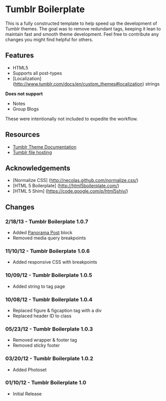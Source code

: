# Tumblr Boilerplate

This is a fully constructed template to help speed up the development of Tumblr themes. The goal was to remove redundant tags, keeping it lean to maintain fast and smooth theme development. Feel free to contribute any changes you might find helpful for others.

## Features

* HTML5
* Supports all post-types
* [Localization] (http://www.tumblr.com/docs/en/custom_themes#localization) strings

__Does not support__

* Notes
* Group Blogs

These were intentionally not included to expedite the workflow.

## Resources

* [Tumblr Theme Documentation](http://www.tumblr.com/docs/en/custom_themes)
* [Tumblr file hosting](http://www.tumblr.com/themes/upload_static_file)

## Acknowledgements

* [Normalize CSS] (http://necolas.github.com/normalize.css/)
* [HTML 5 Boilerplate] (http://html5boilerplate.com/)
* [HTML 5 Shim] (https://code.google.com/p/html5shiv/)


## Changes

### 2/18/13 - Tumblr Boilerplate 1.0.7

- Added [Panorama Post](http://www.tumblr.com/docs/en/custom_themes#panorama-posts) block
- Removed media query breakpoints

### 11/10/12 - Tumblr Boilerplate 1.0.6

- Added responsive CSS with breakpoints

### 10/09/12 - Tumblr Boilerplate 1.0.5

- Added string to tag page

### 10/08/12 - Tumblr Boilerplate 1.0.4

- Replaced figure & figcaption tag with a div
- Replaced header ID to class

### 05/23/12 - Tumblr Boilerplate 1.0.3

- Removed wrapper & footer tag
- Removed sticky footer

### 03/20/12 - Tumblr Boilerplate 1.0.2

- Added Photoset

### 01/10/12 - Tumblr Boilerplate 1.0

- Initial Release
